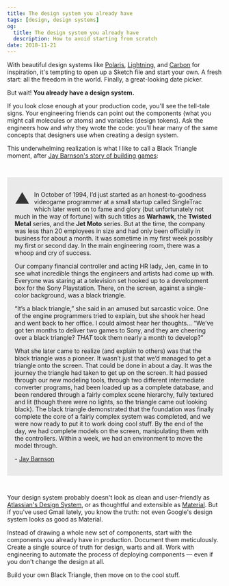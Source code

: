 ```yaml
---
title: The design system you already have
tags: [design, design systems]
og:
  title: The design system you already have
  description: How to avoid starting from scratch
date: 2018-11-21
---
```


With beautiful design systems like [Polaris](https://polaris.shopify.com/), [Lightning](https://www.lightningdesignsystem.com/), and [Carbon](https://www.carbondesignsystem.com/) for inspiration, it's tempting to open up a Sketch file and start your own. A fresh start: all the freedom in the world. Finally, a great-looking date picker.

But wait! **You already have a design system.**

If you look close enough at your production code, you'll see the tell-tale signs. Your engineering friends can point out the components (what you might call molecules or atoms) and variables (design tokens). Ask the engineers how and why they wrote the code: you'll hear many of the same concepts that designers use when creating a design system.

This underwhelming realization is what I like to call a Black Triangle moment, after [Jay Barnson's story of building games](http://rampantgames.com/blog/?p=7745):

<div style="background: rgba(0, 0, 0, 0.075); padding: 1.25em; margin: 3em 0">

<span style="color: #333; float: left; font-size: 2.5em; line-height: 1; margin-right: 10px;">▲</span> In October of 1994, I’d just started as an honest-to-goodness videogame programmer at a small startup called SingleTrac which later went on to fame and glory (but unfortunately not much in the way of fortune) with such titles as **Warhawk**, the **Twisted Metal** series, and the **Jet Moto** series. But at the time, the company was less than 20 employees in size and had only been officially in business for about a month. It was sometime in my first week possibly my first or second day. In the main engineering room, there was a whoop and cry of success.

Our company financial controller and acting HR lady, Jen, came in to see what incredible things the engineers and artists had come up with. Everyone was staring at a television set hooked up to a development box for the Sony Playstation. There, on the screen, against a single-color background, was a black triangle.

“It’s a black triangle,” she said in an amused but sarcastic voice. One of the engine programmers tried to explain, but she shook her head and went back to her office. I could almost hear her thoughts… “We’ve got ten months to deliver two games to Sony, and they are cheering over a black triangle? *THAT* took them nearly a month to develop?”

What she later came to realize (and explain to others) was that the black triangle was a pioneer. It wasn’t just that we’d managed to get a triangle onto the screen. That could be done in about a day. It was the journey the triangle had taken to get up on the screen. It had passed through our new modeling tools, through two different intermediate converter programs, had been loaded up as a complete database, and been rendered through a fairly complex scene hierarchy, fully textured and lit (though there were no lights, so the triangle came out looking black). The black triangle demonstrated that the foundation was finally complete the core of a fairly complex system was completed, and we were now ready to put it to work doing cool stuff. By the end of the day, we had complete models on the screen, manipulating them with the controllers. Within a week, we had an environment to move the model through.

\- [Jay Barnson](http://rampantgames.com/blog/?p=7745)

</div>

Your design system probably doesn't look as clean and user-friendly as [Atlassian's Design System](https://atlassian.design/), or as thoughtful and extensible as [Material](https://material.io/). But if you've used Gmail lately, you know the truth: not even Google's design system looks as good as Material.

Instead of drawing a whole new set of components, start with the components you already have in production. Document them meticulously. Create a single source of truth for design, warts and all. Work with engineering to automate the process of deploying components — even if you don't change the design at all. 

Build your own Black Triangle, then move on to the cool stuff.
